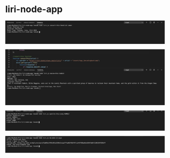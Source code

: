 # liri-node-app

![concert-this](./images/concert-this.png)

![movie-this](./images/movie-this.png)

![spotify-this-song](./images/spotify-this-song.png)

![do-what-it-says](./images/do-what-it-says.png)
